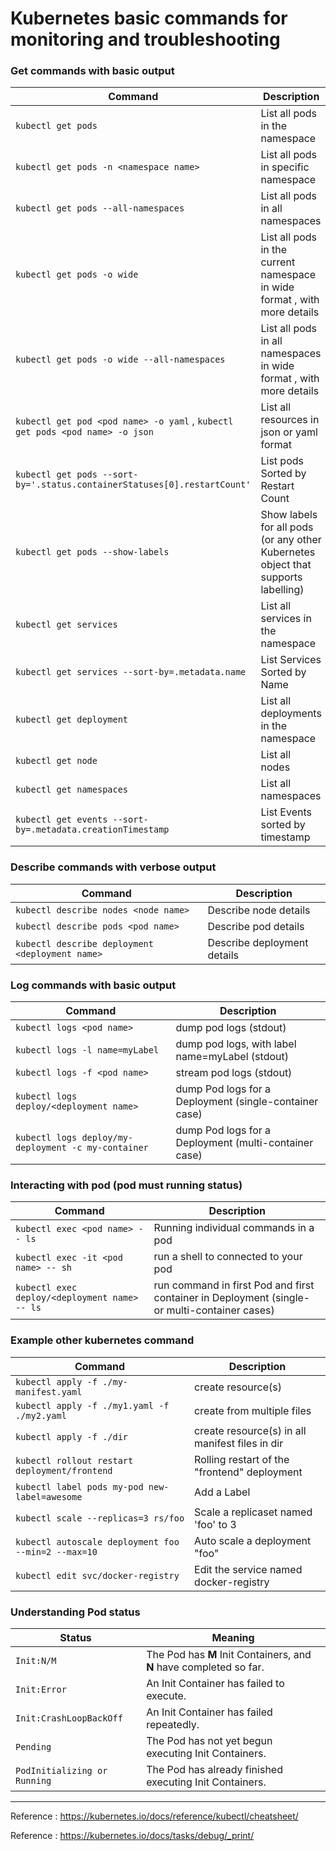 # Kubernetes basic commands for monitoring and troubleshooting
### Get commands with basic output

| Command | Description |
| --- | --- |
| `kubectl get pods` | List all pods in the namespace |
| `kubectl get pods -n <namespace name>` | List all pods in specific namespace |
| `kubectl get pods --all-namespaces` | List all pods in all namespaces |
| `kubectl get pods -o wide` | List all pods in the current namespace in wide format , with more details |
| `kubectl get pods -o wide --all-namespaces` | List all pods in all namespaces in wide format , with more details |
| `kubectl get pod <pod name> -o yaml` , `kubectl get pods <pod name> -o json` | List all resources in json or yaml format  |
| `kubectl get pods --sort-by='.status.containerStatuses[0].restartCount'` | List pods Sorted by Restart Count |
| `kubectl get pods --show-labels` | Show labels for all pods (or any other Kubernetes object that supports labelling) |
| `kubectl get services` | List all services in the namespace |
| `kubectl get services --sort-by=.metadata.name` | List Services Sorted by Name |
| `kubectl get deployment` | List all deployments in the namespace |
| `kubectl get node` | List all nodes |
| `kubectl get namespaces` | List all namespaces |
| `kubectl get events --sort-by=.metadata.creationTimestamp` | List Events sorted by timestamp |

### Describe commands with verbose output

| Command | Description |
| --- | --- |
| `kubectl describe nodes <node name>` | Describe node details  |
| `kubectl describe pods <pod name>` | Describe pod details  |
| `kubectl describe deployment <deployment name>` | Describe deployment details  |

### Log commands with basic output
| Command | Description |
| --- | --- |
| `kubectl logs <pod name>` | dump pod logs (stdout) |
| `kubectl logs -l name=myLabel` | dump pod logs, with label name=myLabel (stdout) |
| `kubectl logs -f <pod name>` | stream pod logs (stdout) |
| `kubectl logs deploy/<deployment name>` | dump Pod logs for a Deployment (single-container case) |
| `kubectl logs deploy/my-deployment -c my-container` | dump Pod logs for a Deployment (multi-container case) |

### Interacting with pod (pod must running status)
| Command | Description |
| --- | --- |
| `kubectl exec <pod name> -- ls` | Running individual commands in a pod |
| `kubectl exec -it <pod name> -- sh` | run a shell to connected to your pod |
| `kubectl exec deploy/<deployment name> -- ls` | run command in first Pod and first container in Deployment (single- or multi-container cases) |

### Example other kubernetes command 
| Command | Description |
| --- | --- |
| `kubectl apply -f ./my-manifest.yaml` | create resource(s) |
| `kubectl apply -f ./my1.yaml -f ./my2.yaml` | create from multiple files |
| `kubectl apply -f ./dir` | create resource(s) in all manifest files in dir |
| `kubectl rollout restart deployment/frontend` | Rolling restart of the "frontend" deployment |
| `kubectl label pods my-pod new-label=awesome` | Add a Label |
| `kubectl scale --replicas=3 rs/foo` | Scale a replicaset named 'foo' to 3 |
| `kubectl autoscale deployment foo --min=2 --max=10` | Auto scale a deployment "foo" |
| `kubectl edit svc/docker-registry` | Edit the service named docker-registry |

### Understanding Pod status
| Status | Meaning |
| --- | --- |
| `Init:N/M` | The Pod has **M** Init Containers, and **N** have completed so far. |
| `Init:Error` | An Init Container has failed to execute. |
| `Init:CrashLoopBackOff` | An Init Container has failed repeatedly. |
| `Pending` | The Pod has not yet begun executing Init Containers. |
| `PodInitializing or Running` | The Pod has already finished executing Init Containers. |

----
Reference : https://kubernetes.io/docs/reference/kubectl/cheatsheet/

Reference : https://kubernetes.io/docs/tasks/debug/_print/
